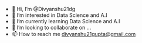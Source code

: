 - 👋 Hi, I’m @Divyanshu21dg
- 👀 I’m interested in Data Science and A.I
- 🌱 I’m currently learning Data Science and A.I
- 💞️ I’m looking to collaborate on ...
- 📫 How to reach me divyanshu21gupta@gmail.com

<!---
Divyanshu21dg/Divyanshu21dg is a ✨ special ✨ repository because its `README.md` (this file) appears on your GitHub profile.
You can click the Preview link to take a look at your changes.
--->
